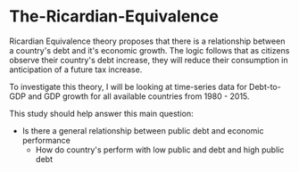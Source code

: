 # The-Ricardian-Equivalence

Ricardian Equivalence theory proposes that there is a relationship between a country's debt and it's economic growth. The logic follows that as citizens observe their country's debt increase, they will reduce their consumption in anticipation of a future tax increase.

To investigate this theory, I will be looking at time-series data for Debt-to-GDP and GDP growth for all available countries from 1980 - 2015.

This study should help answer this main question:

- Is there a general relationship between public debt and economic performance
  - How do country's perform with low public and debt and high public debt
